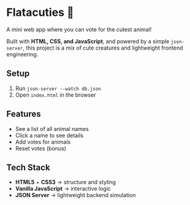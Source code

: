# Flatacuties 🐾

A mini web app where you can vote for the cutest animal!

Built with **HTML, CSS, and JavaScript**, and powered by a simple `json-server`, this project is a mix of cute creatures and lightweight frontend engineering.  

## Setup
1. Run `json-server --watch db.json`
2. Open `index.html` in the browser

## Features
- See a list of all animal names
- Click a name to see details
- Add votes for animals
- Reset votes (bonus)

## Tech Stack
- **HTML5** + **CSS3** → structure and styling  
- **Vanilla JavaScript** → interactive logic  
- **JSON Server** → lightweight backend simulation  
